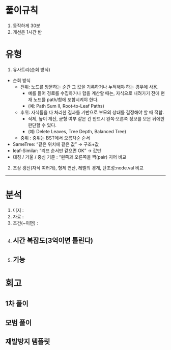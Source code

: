 # 풀이규칙
1. 동작하게 30분
2. 개선은 1시간 반

# 유형
1. 유사트리(순회 방식)
- 순회 방식
  - 전위: 노드를 방문하는 순간 그 값을 기록하거나 누적해야 하는 경우에 사용. 
    - 예를 들어 경로를 수집하거나 합을 계산할 때는, 자식으로 내려가기 전에 현재 노드를 path/합에 포함시켜야 한다. 
    - (예: Path Sum II, Root-to-Leaf Paths)
  - 후위: 자식들을 다 처리한 결과를 기반으로 부모의 상태를 결정해야 할 때 적합. 
    - 삭제, 높이 계산, 균형 여부 같은 건 반드시 왼쪽·오른쪽 정보를 모은 뒤에만 판단할 수 있다. 
    - (예: Delete Leaves, Tree Depth, Balanced Tree)
  - 중위 : 중위는 BST에서 오름차순 순서
- SameTree: “같은 위치에 같은 값” → 구조+값
- leaf-Similar: “리프 순서만 같으면 OK” → 값만 
- 대칭 / 거울 / 중심 기준 : “왼쪽과 오른쪽을 짝(pair) 지어 비교

2. 조상 갱신(자식 여러개), 형제 연산, 레벨의 경계, 단조성:node.val 비교

---

# 분석

1. 미지 :
2. 자료 :
3. 조건(~이면) :
 1. 시간 복잡도(3억이면 틀린다)
    - 
 2. 기능
    - 

# 회고

## 1차 풀이

## 모범 풀이

## 재발방지 템플릿
